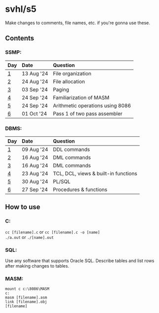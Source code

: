 # svhl/s5

Make changes to comments, file names, etc. if you're gonna use these.

## Contents

### SSMP:

| Day                                                       | Date      | Question                              |
| :-                                                        | :-        | :-                                    |
| [1](https://github.com/svhl/s5/tree/main/SSMP/day-01)     | 13 Aug '24| File organization                     |
| [2](https://github.com/svhl/s5/tree/main/SSMP/day-02)     | 24 Aug '24| File allocation                       |
| [3](https://github.com/svhl/s5/tree/main/SSMP/day-03)     | 03 Sep '24| Paging                                |
| [4](https://github.com/svhl/s5/tree/main/SSMP/day-04)     | 24 Sep '24| Familiarization of MASM               |
| [5](https://github.com/svhl/s5/tree/main/SSMP/day-05)     | 24 Sep '24| Arithmetic operations using 8086      |
| [6](https://github.com/svhl/s5/tree/main/SSMP/day-06)     | 01 Oct '24| Pass 1 of two pass assembler          |

### DBMS:

| Day                                                       | Date      | Question                              |
| :-                                                        | :-        | :-                                    |
| [1](https://github.com/svhl/s5/blob/main/DBMS.md#day-1)   | 09 Aug '24| DDL commands                          |
| [2](https://github.com/svhl/s5/blob/main/DBMS.md#day-2)   | 16 Aug '24| DML commands                          |
| [3](https://github.com/svhl/s5/blob/main/DBMS.md#day-3)   | 16 Aug '24| DML commands                          |
| [4](https://github.com/svhl/s5/blob/main/DBMS.md#day-4)   | 23 Aug '24| TCL, DCL, views & built-in functions  |
| [5](https://github.com/svhl/s5/blob/main/DBMS.md#day-5)   | 30 Aug '24| PL/SQL                                |
| [6](https://github.com/svhl/s5/blob/main/DBMS.md#day-6)   | 27 Sep '24| Procedures & functions                |

## How to use

### C:

`cc [filename].c` or `cc [filename].c -o [name]`\
`./a.out` or `./[name].out`

### SQL:

Use any software that supports Oracle SQL. Describe tables and list rows after making changes to tables.

### MASM:

`mount c c:\8086\MASM`\
`c:`\
`masm [filename].asm`\
`link [filename].obj`\
`[filename]`
